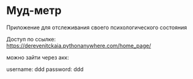 # Муд-метр
Приложение для отслеживания своего психологического состояния

Доступ по ссылке:
https://derevenitckaia.pythonanywhere.com/home_page/

можно зайти через акк:

username: ddd
password: ddd
